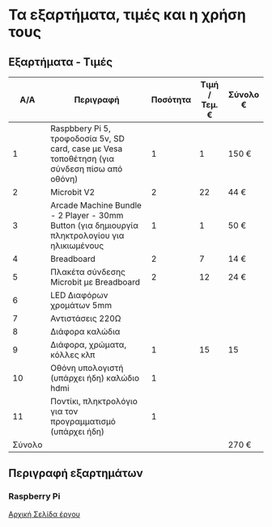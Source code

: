 # Τα εξαρτήματα, τιμές και η χρήση τους

## Εξαρτήματα - Τιμές
A/A   | Περιγραφή               | Ποσότητα  | Τιμή / Τεμ. € | Σύνολο €
------| ------------------------|-----------|---------------|----------
1     | Raspbbery Pi 5, τροφοδοσία 5v, SD card, case με Vesa τοποθέτηση (για σύνδεση πίσω από οθόνη)  |     1     |      1    |  150 €
2     | Microbit V2 | 2 | 22 | 44 €
3 	  | Arcade Machine Bundle - 2 Player - 30mm Button (για δημιουργία πληκτρολογίου για ηλικιωμένους |  1  |  1  | 50 € 
4 	  | Breadboard  |  2  |  7  | 14 € 
5 	  | Πλακέτα σύνδεσης Microbit με Breadboard  |  2  |  12  | 24 € 
6 	  | LED Διαφόρων χρομάτων 5mm  |   |   | 
7 	  | Αντιστάσεις 220Ω |   |   |   
8 	  | Διάφορα καλώδια |  |  |
9 	  | Διάφορα, χρώματα, κόλλες κλπ |  1 |  15 | 15 
10 	  | Οθόνη υπολογιστή (υπάρχει ήδη) καλώδιο hdmi | 1 |   |   
11	  | Ποντίκι, πληκτρολόγιο για τον προγραμματισμό (υπάρχει ήδη) | 1 | |
Σύνολο ||||  270 €

## Περιγραφή εξαρτημάτων

### Raspberry Pi


[Αρχική Σελίδα έργου][def1]


[def1]: https://github.com/stegiepistimwn/Little_Helpers

